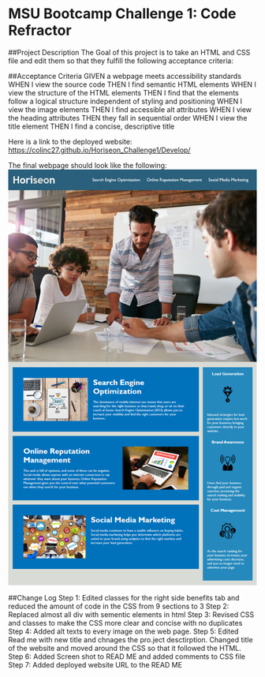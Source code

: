 # MSU Bootcamp Challenge 1: Code Refractor

##Project Description
The Goal of this project is to take an HTML and CSS file and edit them so that they fulfill the following acceptance criteria:

##Acceptance Criteria
GIVEN a webpage meets accessibility standards
WHEN I view the source code
THEN I find semantic HTML elements
WHEN I view the structure of the HTML elements
THEN I find that the elements follow a logical structure independent of styling and positioning
WHEN I view the image elements
THEN I find accessible alt attributes
WHEN I view the heading attributes
THEN they fall in sequential order
WHEN I view the title element
THEN I find a concise, descriptive title

Here is a link to the deployed website: 
https://colinc27.github.io/Horiseon_Challenge1/Develop/

The final webpage should look like the following:
![webpagescreenshot](./Develop/Finalpage.png "Fianl webpage")



##Change Log
Step 1: Edited classes for the right side benefits tab and reduced the amount of code in the CSS from 9 sections to 3
Step 2: Replaced almost all div with sementic elements in html
Step 3: Revised CSS and classes to make the CSS more clear and concise with no duplicates
Step 4: Added alt texts to every image on the web page.
Step 5: Edited Read me with new title and chnages the pro.ject desctirption. Changed title of the website and moved around the CSS so that it followed the HTML.
Step 6: Added Screen shot to READ ME and added comments to CSS file
Step 7: Added deployed website URL to the READ ME

